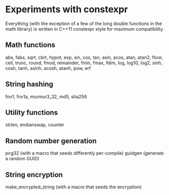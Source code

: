 # Experiments with constexpr

Everything (with the exception of a few of the long double functions in the math
library) is written in C++11 constexpr style for maximum compatibility.

## Math functions

abs, fabs, sqrt, cbrt, hypot, exp, sin, cos, tan, asin, acos, atan, atan2, floor, ceil, trunc, round, fmod, remainder, fmin, fmax, fdim, log, log10, log2, sinh, cosh, tanh, asinh, acosh, atanh, pow, erf

## String hashing

fnv1, fnv1a, murmur3_32, md5, sha256

## Utility functions

strlen, endianswap, counter

## Random number generation

pcg32 (with a macro that seeds differently per-compile)
guidgen (generate a random GUID)

## String encryption

make_encrypted_string (with a macro that seeds the encryption)
